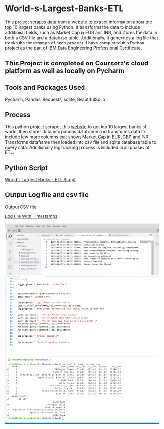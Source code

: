 # World-s-Largest-Banks-ETL
This project scrapes data from a website to extract information about the top 10 largest banks using Python. It transforms the data to include additional fields, such as Market Cap in EUR and INR, and stores the data in both a CSV file and a database table. Additionally, it generates a log file that tracks the timestamps of each process.
I have completed this Python project as the part of IBM Data Engineering Professional Certificate.



## This Project is completed on Coursera's cloud platform as well as locally on Pycharm
## Tools and Packages Used
Pycharm, Pandas, Requests, sqlite, BeautifulSoup

## Process
This python project scrapes this [website](https://web.archive.org/web/20230908091635%20/https://en.wikipedia.org/wiki/List_of_largest_banks) to get top 10 largest banks of world, then stores data into pandas dataframe and transforms data to include few more columns that shows Market Cap in EUR, GBP and INR.
Transforms dataframe then loaded into csv file and sqlite database table to query data.
Additionally log tracking process is included in all phases of ETL.


## Python Script
[World's Largest Banks - ETL Script](https://github.com/Dipapatil/World-s-Largest-Banks-ETL/blob/main/worlds_largest_bank_etl.py)

## Output Log file and csv file
[Output CSV file](https://github.com/Dipapatil/World-s-Largest-Banks-ETL/blob/main/top_10_banks.csv)

[Log File With Timestamps](https://github.com/Dipapatil/World-s-Largest-Banks-ETL/blob/main/top_10_bank_logs_timestamp.txt)

![Screenshot of log file](https://github.com/Dipapatil/World-s-Largest-Banks-ETL/blob/main/Task_7_log_content.png)
![Screenshot of sql queries](https://github.com/Dipapatil/World-s-Largest-Banks-ETL/blob/main/task_6_sql.png)


